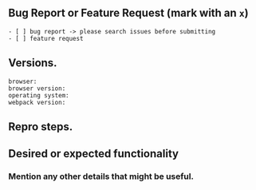 ## Bug Report or Feature Request (mark with an `x`)
```
- [ ] bug report -> please search issues before submitting
- [ ] feature request
```

## Versions.
```
browser:
browser version: 
operating system:
webpack version:
```


## Repro steps.
<!--Simple steps to reproduce this bug.-->

## Desired or expected functionality
<!--What would like to see implemented?
What is the use case?-->


### Mention any other details that might be useful.
<!--include a link to a repository with minimal reproduction steps, gif, video or other assets that can help to fix this bug.-->
